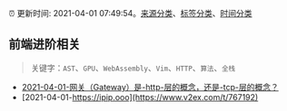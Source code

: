 :alarm_clock: 更新时间: 2021-04-01 07:49:54。[来源分类](../README.md)、[标签分类](../TAGS.md)、[时间分类](../TIMELINE.md)

## 前端进阶相关


> 关键字：`AST`、`GPU`、`WebAssembly`、`Vim`、`HTTP`、`算法`、`全栈`



- [2021-04-01-网关（Gateway）是-http-层的概念，还是-tcp-层的概念？](https://www.v2ex.com/t/767193) 
- [2021-04-01-https://ipip.ooo](https://www.v2ex.com/t/767192) 